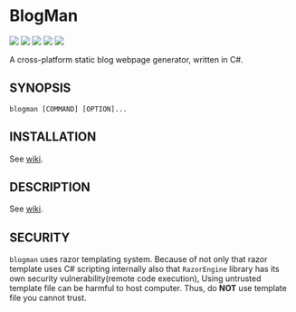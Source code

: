 # BlogMan

![](https://img.shields.io/github/commit-activity/m/Sharp0802/blogman)
![](https://img.shields.io/github/languages/code-size/Sharp0802/blogman)
![](https://img.shields.io/github/license/Sharp0802/blogman)
![](https://img.shields.io/github/v/tag/Sharp0802/blogman)
![](https://img.shields.io/github/actions/workflow/status/Sharp0802/blogman/dotnet.yml?branch=master)

A cross-platform static blog webpage generator, written in C#.

## SYNOPSIS

```shell
blogman [COMMAND] [OPTION]...
```

## INSTALLATION

See [wiki](https://github.com/Sharp0802/blogman/wiki/Getting-Started#installation).

## DESCRIPTION

See [wiki](https://github.com/Sharp0802/blogman/wiki).

## SECURITY

`blogman` uses razor templating system.
Because of not only that razor template uses C# scripting internally
also that `RazorEngine` library has its own security vulnerability(remote code execution),
Using untrusted template file can be harmful to host computer.
Thus, do **NOT** use template file you cannot trust.

